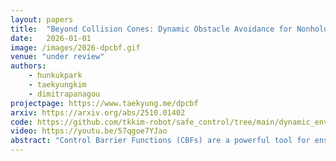 ```yaml
---
layout: papers
title:  "Beyond Collision Cones: Dynamic Obstacle Avoidance for Nonholonomic Robots via Dynamic Parabolic Control Barrier Functions"
date:   2026-01-01
image: /images/2026-dpcbf.gif
venue: "under review"
authors:
    - hunkukpark
    - taekyungkim
    - dimitrapanagou
projectpage: https://www.taekyung.me/dpcbf
arxiv: https://arxiv.org/abs/2510.01402
code: https://github.com/tkkim-robot/safe_control/tree/main/dynamic_env
video: https://youtu.be/57qgoe7YJao
abstract: "Control Barrier Functions (CBFs) are a powerful tool for ensuring the safety of autonomous systems, yet applying them to nonholonomic robots in cluttered, dynamic environments remains an open challenge. State-of-the-art methods often rely on collision-cone or velocity-obstacle constraints which, by only considering the angle of the relative velocity, are inherently conservative and can render the CBF-based quadratic program infeasible, particularly in dense scenarios. To address this issue, we propose a Dynamic Parabolic Control Barrier Function (DPCBF) that defines the safe set using a parabolic boundary. The parabola's vertex and curvature dynamically adapt based on both the distance to an obstacle and the magnitude of the relative velocity, creating a less restrictive safety constraint. We prove that the proposed DPCBF is valid for a kinematic bicycle model subject to input constraints. Extensive comparative simulations demonstrate that our DPCBF-based controller significantly enhances navigation success rates and QP feasibility compared to baseline methods. Our approach successfully navigates through dense environments with up to 100 dynamic obstacles, scenarios where collision cone-based methods fail due to infeasibility."
---
```

